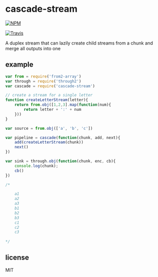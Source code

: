 cascade-stream
==============

[![NPM](https://nodei.co/npm/cascade-stream.png?global=true)](https://nodei.co/npm/cascade-stream/)

[![Travis](http://img.shields.io/travis/binocarlos/cascade-stream.svg?style=flat)](https://travis-ci.org/binocarlos/cascade-stream)

A duplex stream that can lazily create child streams from a chunk and merge all outputs into one

## example

```js
var from = require('from2-array')
var through = require('through2')
var cascade = require('cascade-stream')

// create a stream for a single letter
function createLetterStream(letter){
	return from.obj([1,2,3].map(function(num){
		return letter + ':' + num
	}))
}

var source = from.obj(['a', 'b', 'c'])

var pipeline = cascade(function(chunk, add, next){
	add(createLetterStream(chunk))
	next()
})

var sink = through.obj(function(chunk, enc, cb){
	console.log(chunk);
	cb()
})

/*

	a1
	a2
	a3
	b1
	b2
	b3
	c1
	c2
	c3
	
*/
```

## license

MIT